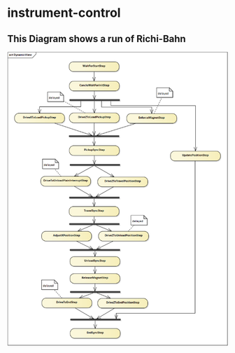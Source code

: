# instrument-control

## This Diagram shows a run of Richi-Bahn
![Normal Run](docs/run_diagram.png)
